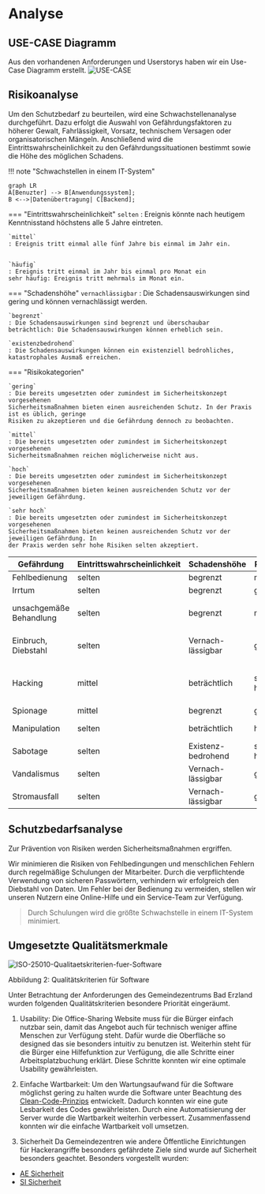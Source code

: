 # Analyse

## USE-CASE Diagramm

Aus den vorhandenen Anforderungen und Userstorys haben wir ein Use-Case Diagramm erstellt.
![USE-CASE](https://github.com/gz-bad-erzland-p2/Dokumentation/raw/master/docs/assets/img/UseCase01.png)


## Risikoanalyse

Um den Schutzbedarf zu beurteilen, wird eine Schwachstellenanalyse durchgeführt. Dazu erfolgt die
Auswahl von Gefährdungsfaktoren zu höherer Gewalt, Fahrlässigkeit, Vorsatz, technischem Versagen
oder organisatorischen Mängeln. Anschließend wird die Eintrittswahrscheinlichkeit zu den
Gefährdungssituationen bestimmt sowie die Höhe des möglichen Schadens.


!!! note "Schwachstellen in einem IT-System"
``` mermaid
graph LR
A[Benuzter] --> B[Anwendungssystem];
B <-->|Datenübertragung| C[Backend];
```

=== "Eintrittswahrscheinlichkeit"
    `selten`
    : Ereignis könnte nach heutigem Kenntnisstand höchstens alle 5 Jahre eintreten.
    
    `mittel`
    : Ereignis tritt einmal alle fünf Jahre bis einmal im Jahr ein.
    
    
    `häufig`
    : Ereignis tritt einmal im Jahr bis einmal pro Monat ein
    sehr häufig: Ereignis tritt mehrmals im Monat ein.

=== "Schadenshöhe"
    `vernachlässigbar`
    : Die Schadensauswirkungen sind gering und können vernachlässigt werden.
    
    `begrenzt`
    : Die Schadensauswirkungen sind begrenzt und überschaubar
    beträchtlich: Die Schadensauswirkungen können erheblich sein.
    
    `existenzbedrohend`
    : Die Schadensauswirkungen können ein existenziell bedrohliches,
    katastrophales Ausmaß erreichen.

=== "Risikokategorien"

    `gering`
    : Die bereits umgesetzten oder zumindest im Sicherheitskonzept vorgesehenen
    Sicherheitsmaßnahmen bieten einen ausreichenden Schutz. In der Praxis ist es üblich, geringe
    Risiken zu akzeptieren und die Gefährdung dennoch zu beobachten.
    
    `mittel`
    : Die bereits umgesetzten oder zumindest im Sicherheitskonzept vorgesehenen
    Sicherheitsmaßnahmen reichen möglicherweise nicht aus.
    
    `hoch`
    : Die bereits umgesetzten oder zumindest im Sicherheitskonzept vorgesehenen
    Sicherheitsmaßnahmen bieten keinen ausreichenden Schutz vor der jeweiligen Gefährdung.
    
    `sehr hoch`
    : Die bereits umgesetzten oder zumindest im Sicherheitskonzept vorgesehenen
    Sicherheitsmaßnahmen bieten keinen ausreichenden Schutz vor der jeweiligen Gefährdung. In
    der Praxis werden sehr hohe Risiken selten akzeptiert.


| **Gefährdung**          | **Eintrittswahrscheinlichkeit** | **Schadenshöhe**   | **Risiko** | **Schutzmaßnahmen**  |
|-------------------------|---------------------------------|--------------------|------------|----------------------|
| Fehlbedienung           | selten                          | begrenzt           | mittel     | Onlinehilfe, UI-Lock |
| Irrtum                  | selten                          | begrenzt           | gering     | Onlinehilfe, UI-Lock |
| unsachgemäße Behandlung | selten                          | begrenzt           | mittel     | Personaa vorort, Protokollierung der Geräte nutzung |
| Einbruch, Diebstahl     | selten                          | Vernach-lässigbar  | gering     | Alamanalage, Kontrolle auf Vollständigkeit |
| Hacking                 | mittel                          | beträchtlich       | sehr hoch  | verschlüsselte Passwortspeicherung, Kontrolle gegen SQL Injection  |
| Spionage                | mittel                          | begrenzt           | gering     | Rollenverwaltung     |
| Manipulation            | selten                          | beträchtlich       | hoch       | Kontrolle gegen SQL-Injection|
| Sabotage                | selten                          | Existenz-bedrohend | sehr hoch  | Kontrolle gegen SQL-Injection                     |
| Vandalismus             | selten                          | Vernach-lässigbar  | gering     | Alarmanalge                    |
| Stromausfall            | selten                          | Vernach-lässigbar  | gering     | Notstromaggregat


## Schutzbedarfsanalyse

Zur Prävention von Risiken werden Sicherheitsmaßnahmen ergriffen.

Wir minimieren die Risiken von Fehlbedingungen und menschlichen Fehlern durch regelmäßige Schulungen der Mitarbeiter. Durch die verpflichtende Verwendung von sicheren Passwörtern, verhindern wir erfolgreich den Diebstahl von Daten. Um Fehler bei der Bedienung zu vermeiden, stellen wir unseren Nutzern eine Online-Hilfe und ein Service-Team zur Verfügung.

> Durch Schulungen wird die größte Schwachstelle in einem IT-System minimiert.

## Umgesetzte Qualitätsmerkmale

![ISO-25010-Qualitaetskriterien-fuer-Software](https://user-images.githubusercontent.com/57149152/214249290-f8be5a93-f559-4e93-b987-ca380c2d430f.jpg)

Abbildung 2: Qualitätskriterien für Software

Unter Betrachtung der Anforderungen des Gemeindezentrums Bad Erzland wurden folgenden Qualitätskriterien besondere Priorität eingeräumt.

1. Usability:
   Die Office-Sharing Website muss für die Bürger einfach nutzbar sein, damit das Angebot auch für technisch weniger affine Menschen zur Verfügung steht.
   Dafür wurde die Oberfläche so designed das sie besonders intuitiv zu benutzen ist. Weiterhin steht für die Bürger eine Hilfefunktion zur Verfügung, die alle Schritte einer Arbeitsplatzbuchung erklärt. Diese Schritte konnten wir eine optimale Usability gewährleisten.

2. Einfache Wartbarkeit:
   Um den Wartungsaufwand für die Software möglichst gering zu halten wurde die Software unter Beachtung des [Clean-Code-Prinzips](https://t2informatik.de/wissen-kompakt/clean-code/) entwickelt. Dadurch konnten wir eine gute Lesbarkeit des Codes gewährleisten. Durch eine Automatisierung der Server wurde die Wartbarkeit weiterhin verbessert. Zusammenfassend konnten wir die einfache Wartbarkeit voll umsetzen.

3. Sicherheit
   Da Gemeindezentren wie andere Öffentliche Einrichtungen für Hackerangriffe besonders gefährdete Ziele sind wurde auf Sicherheit besonders geachtet.
   Besonders vorgestellt wurden:
- [AE Sicherheit](/vortrag/06_ae-module/03_sicherheit/)
- [SI Sicherheit](/vortrag/09_si-module/03_sicherheit/)

[^1]: Schichtenmodell der Informatik: Skript_WissenschaftInformatikIGD19.docx, Seite 4, ©Rie (27.02.2023)
[^2]: Qualitätskriterien für Software: https://www.inztitut.de/blog/glossar/iso-25010/ (24.01.23)
[^3]: https://t2informatik.de/wissen-kompakt/clean-code/ (27.02.2023)
